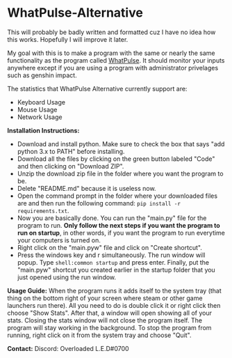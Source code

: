 # WhatPulse-Alternative

This will probably be badly written and formatted cuz I have no idea how this works. Hopefully I will improve it later.

My goal with this is to make a program with the same or nearly the same functionality as the program called [WhatPulse](https://whatpulse.org/). It should monitor your inputs anywhere except if you are using a program with administrator privelages such as genshin impact.

The statistics that WhatPulse Alternative currently support are:
* Keyboard Usage
* Mouse Usage
* Network Usage

**Installation Instructions:**
- Download and install python. Make sure to check the box that says "add python 3.x to PATH" before installing.
- Download all the files by clicking on the green button labeled "Code" and then clicking on "Download ZIP".
- Unzip the download zip file in the folder where you want the program to be.
- Delete "README.md" because it is useless now.
- Open the command prompt in the folder where your downloaded files are and then run the following command: `pip install -r requirements.txt`.
- Now you are basically done. You can run the "main.py" file for the program to run. **Only follow the next steps if you want the program to run on startup**, in other words, if you want the program to run everytime your computers is turned on.
- Right click on the "main.pyw" file and click on "Create shortcut".
- Press the windows key and r simultaneously. The run window will popup. Type `shell:common startup` and press enter. Finally, put the "main.pyw" shortcut you created earlier in the startup folder that you just opened using the run window.

**Usage Guide:**
When the program runs it adds itself to the system tray (that thing on the bottom right of your screen where steam or other game launchers run there). All you need to do is double click it or right click then choose "Show Stats". After that, a window will open showing all of your stats. Closing the stats window will not close the program itself. The program will stay working in the background. To stop the program from running, right click on it from the system tray and choose "Quit".

**Contact:**
Discord: Overloaded L.E.D#0700
